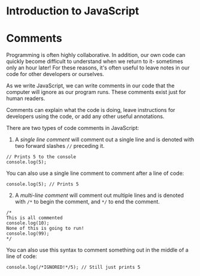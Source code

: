 # Introduction to JavaScript

# Comments

Programming is often highly collaborative. In addition, our own code can quickly become difficult to understand when we return to it- sometimes only an hour later! For these reasons, it's often useful to leave notes in our code for other developers or ourselves.

As we write JavaScript, we can write comments in our code that the computer will ignore as our program runs. These comments exist just for human readers. 

Comments can explain what the code is doing, leave instructions for developers using the code, or add any other useful annotations.

There are two types of code comments in JavaScript:

1. A *single line comment* will comment out a single line and is denoted with two forward slashes `//` preceding it.

```
// Prints 5 to the console
console.log(5);
```

You can also use a single line comment to comment after a line of code: 

```
console.log(5); // Prints 5
```

2. A *multi-line comment* will comment out multiple lines and is denoted with `/*` to begin the comment, and `*/` to end the comment.

```
/*
This is all commented
console.log(10);
None of this is going to run!
console.log(99);
*/
```

You can also use this syntax to comment something out in the middle of a line of code: 

```
console.log(/*IGNORED!*/5); // Still just prints 5
```

